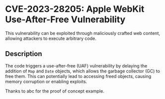 # CVE-2023-28205: Apple WebKit Use-After-Free Vulnerability

This vulnerability can be exploited through maliciously crafted web content, allowing attackers to execute arbitrary code.

## Description

The code triggers a use-after-free (UAF) vulnerability by delaying the addition of `Map` and `Date` objects, which allows the garbage collector (GC) to free them. This can potentially lead to accessing freed objects, causing memory corruption or enabling exploits.

Thanks to abc for the proof of concept example.
